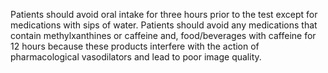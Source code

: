 Patients should avoid oral intake for three hours prior to the test except for medications with sips of water. Patients should avoid any medications that contain methylxanthines or caffeine and, food/beverages with caffeine for 12 hours because these products interfere with the action of pharmacological vasodilators and lead to poor image quality.